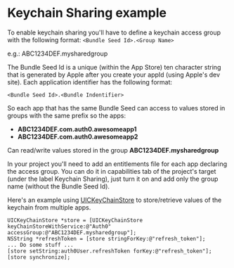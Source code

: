# Keychain Sharing example

To enable keychain sharing you'll have to define a keychain access group with the following format:
`<Bundle Seed Id>.<Group Name>`

e.g.: ABC1234DEF.mysharedgroup

The Bundle Seed Id is a unique (within the App Store) ten character string that is generated by Apple after you create your appId (using Apple's dev site). Each application identifier has the following format:

`<Bundle Seed Id>.<Bundle Indentifier>`

So each app that has the same Bundle Seed can access to values stored in groups with the same prefix so the apps:
* **ABC1234DEF.com.auth0.awesomeapp1**
* **ABC1234DEF.com.auth0.awesomeapp2**

Can read/write values stored in the group **ABC1234DEF.mysharedgroup**

In your project you'll need to add an entitlements file for each app declaring the access group. You can do it in capabilities tab of the project's target (under the label Keychain Sharing), just turn it on and add only the group name (without the Bundle Seed Id).

Here's an example using [UICKeyChainStore](https://github.com/kishikawakatsumi/UICKeyChainStore) to store/retrieve values of the keychain from multiple apps.

```objc
UICKeyChainStore *store = [UICKeyChainStore keyChainStoreWithService:@"Auth0" accessGroup:@"ABC1234DEF.mysharedgroup"];
NSString *refreshToken = [store stringForKey:@"refresh_token"];
... Do some stuff ...
[store setString:auth0User.refreshToken forKey:@"refresh_token"];
[store synchronize];
```
